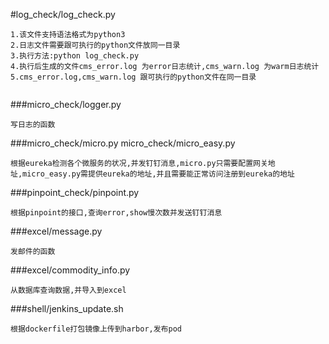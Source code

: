 #log_check/log_check.py
```
1.该文件支持语法格式为python3 
2.日志文件需要跟可执行的python文件放同一目录 
3.执行方法:python log_check.py 
4.执行后生成的文件cms_error.log 为error日志统计,cms_warn.log 为warm日志统计 
5.cms_error.log,cms_warn.log 跟可执行的python文件在同一目录
 
```
###micro_check/logger.py
```
写日志的函数

```
###micro_check/micro.py micro_check/micro_easy.py
```
根据eureka检测各个微服务的状况,并发钉钉消息,micro.py只需要配置网关地址,micro_easy.py需提供eureka的地址,并且需要能正常访问注册到eureka的地址
```

###pinpoint_check/pinpoint.py
```
根据pinpoint的接口,查询error,show慢次数并发送钉钉消息

```
###excel/message.py
```
发邮件的函数
```

###excel/commodity_info.py
```
从数据库查询数据,并导入到excel
```

###shell/jenkins_update.sh
```
根据dockerfile打包镜像上传到harbor,发布pod
```
